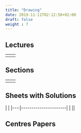 ```yaml
---
title: "Drawing"
date: 2019-11-11T02:12:58+02:00
draft: false
weight : 7
---
```



## Lectures


|  | |
|---:|----------------------|
| || 

## Sections

|  | |
|---:|----------------------|
| || 

## Sheets with Solutions

  | |
|---:|----------------------|
| || 

## Centres Papers 

|  | |
|---:|----------------------|

